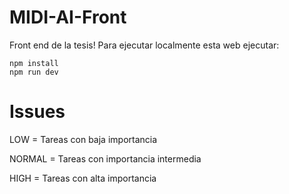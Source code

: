 # MIDI-AI-Front
 Front end de la tesis!
 Para ejecutar localmente esta web ejecutar:
```
npm install
npm run dev
```
# Issues
LOW = Tareas con baja importancia

NORMAL = Tareas con importancia intermedia

HIGH = Tareas con alta importancia
